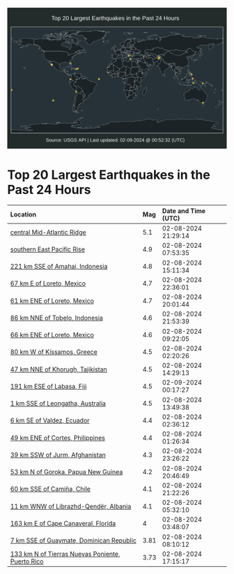![Map](./map.png)

# Top 20 Largest Earthquakes in the Past 24 Hours

| Location | Mag | Date and Time (UTC) |
|:---|:---|:---|
| [central Mid-Atlantic Ridge](https://earthquake.usgs.gov/earthquakes/eventpage/us7000lxv1) | 5.1 | 02-08-2024 21:29:14 |
| [southern East Pacific Rise](https://earthquake.usgs.gov/earthquakes/eventpage/us7000lxqr) | 4.9 | 02-08-2024 07:53:35 |
| [221 km SSE of Amahai, Indonesia](https://earthquake.usgs.gov/earthquakes/eventpage/us7000lxr6) | 4.8 | 02-08-2024 15:11:34 |
| [67 km E of Loreto, Mexico](https://earthquake.usgs.gov/earthquakes/eventpage/us7000lxvl) | 4.7 | 02-08-2024 22:36:01 |
| [61 km ENE of Loreto, Mexico](https://earthquake.usgs.gov/earthquakes/eventpage/us7000lxuk) | 4.7 | 02-08-2024 20:01:44 |
| [86 km NNE of Tobelo, Indonesia](https://earthquake.usgs.gov/earthquakes/eventpage/us7000lxvk) | 4.6 | 02-08-2024 21:53:39 |
| [66 km ENE of Loreto, Mexico](https://earthquake.usgs.gov/earthquakes/eventpage/us7000lxq4) | 4.6 | 02-08-2024 09:22:05 |
| [80 km W of Kíssamos, Greece](https://earthquake.usgs.gov/earthquakes/eventpage/us7000lxnv) | 4.5 | 02-08-2024 02:20:26 |
| [47 km NNE of Khorugh, Tajikistan](https://earthquake.usgs.gov/earthquakes/eventpage/us7000lxr0) | 4.5 | 02-08-2024 14:29:13 |
| [191 km ESE of Labasa, Fiji](https://earthquake.usgs.gov/earthquakes/eventpage/us7000lxwf) | 4.5 | 02-09-2024 00:17:27 |
| [1 km SSE of Leongatha, Australia](https://earthquake.usgs.gov/earthquakes/eventpage/us7000lxqx) | 4.5 | 02-08-2024 13:49:38 |
| [6 km SE of Valdez, Ecuador](https://earthquake.usgs.gov/earthquakes/eventpage/us7000lxnx) | 4.4 | 02-08-2024 02:36:12 |
| [49 km ENE of Cortes, Philippines](https://earthquake.usgs.gov/earthquakes/eventpage/us7000lxns) | 4.4 | 02-08-2024 01:26:34 |
| [39 km SSW of Jurm, Afghanistan](https://earthquake.usgs.gov/earthquakes/eventpage/us7000lxvt) | 4.3 | 02-08-2024 23:26:22 |
| [53 km N of Goroka, Papua New Guinea](https://earthquake.usgs.gov/earthquakes/eventpage/us7000lxut) | 4.2 | 02-08-2024 20:46:49 |
| [60 km SSE of Camiña, Chile](https://earthquake.usgs.gov/earthquakes/eventpage/us7000lxux) | 4.1 | 02-08-2024 21:22:26 |
| [11 km WNW of Librazhd-Qendër, Albania](https://earthquake.usgs.gov/earthquakes/eventpage/us7000lxpd) | 4.1 | 02-08-2024 05:32:10 |
| [163 km E of Cape Canaveral, Florida](https://earthquake.usgs.gov/earthquakes/eventpage/us7000lxp2) | 4 | 02-08-2024 03:48:07 |
| [7 km SSE of Guaymate, Dominican Republic](https://earthquake.usgs.gov/earthquakes/eventpage/pr2024039000) | 3.81 | 02-08-2024 08:10:12 |
| [133 km N of Tierras Nuevas Poniente, Puerto Rico](https://earthquake.usgs.gov/earthquakes/eventpage/pr2024039001) | 3.73 | 02-08-2024 17:15:17 |
